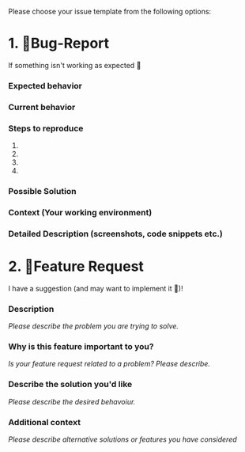 Please choose your issue template from the following options:

# 1. 🐛Bug-Report
If something isn't working as expected 🤔

### Expected behavior

### Current behavior

### Steps to reproduce

1.
2.
3.
4.

### Possible Solution

### Context (Your working environment)

### Detailed Description (screenshots, code snippets etc.)

# 2. 🚀Feature Request
I have a suggestion (and may want to implement it 🙂)!

### Description
*Please describe the problem you are trying to solve.*

### Why is this feature important to you?
*Is your feature request related to a problem? Please describe.*

### Describe the solution you'd like
*Please describe the desired behavoiur.*

### Additional context
*Please describe alternative solutions or features you have considered*

